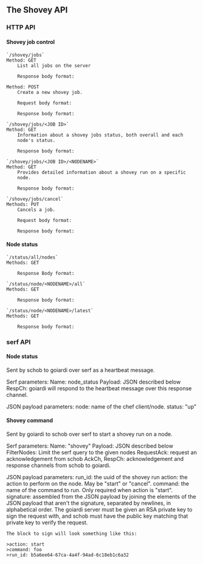 The Shovey API
--------------

### HTTP API

#### Shovey job control

	`/shovey/jobs`
	Method: GET
		List all jobs on the server

		Response body format:

	Method: POST
		Create a new shovey job.

		Request body format:

		Response body format:

	`/shovey/jobs/<JOB ID>`
	Method: GET
		Information about a shovey jobs status, both overall and each
		node's status.

		Response body format:
	
	`/shovey/jobs/<JOB ID>/<NODENAME>`
	Method: GET
		Provides detailed information about a shovey run on a specific
		node.

		Response body format:

	`/shovey/jobs/cancel`
	Methods: PUT
		Cancels a job.

		Request body format:

		Response body format:

#### Node status

	`/status/all/nodes`
	Methods: GET

		Response Body format:

	`/status/node/<NODENAME>/all`
	Methods: GET
		
		Response body format:

	`/status/node/<NODENAME>/latest`
	Methods: GET

		Response body format:

### serf API

#### Node status

Sent by schob to goiardi over serf as a heartbeat message.

Serf parameters:
	Name: node_status
	Payload: JSON described below
	RespCh: goiardi will respond to the heartbeat message over
	this response channel.

JSON payload parameters:
	node: name of the chef client/node.
	status: "up"

#### Shovey command

Sent by goiardi to schob over serf to start a shovey run on a node.

Serf parameters:
	Name: "shovey"
	Payload: JSON described below
	FilterNodes: Limit the serf query to the given nodes
	RequestAck: request an acknowledgement from schob
	AckCh, RespCh: acknowledgement and response channels from schob to
	goiardi.

JSON payload parameters:
	run_id: the uuid of the shovey run
	action: the action to perform on the node. May be "start" or "cancel".
	command: the name of the command to run. Only required when action is
	"start".
	signature: assembled from the JSON payload by joining the elements of 
	the JSON payload that aren't the signature, separated by newlines, in
	alphabetical order. The goiardi server must be given an RSA private key
	to sign the request with, and schob must have the public key matching
	that private key to verify the request.

	The block to sign will look something like this:

	>action: start
	>command: foo
	>run_id: b5a6ee64-67ca-4a4f-94ad-6c18eb1c6a32
